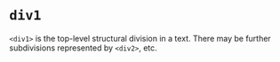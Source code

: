 # `div1`

`<div1>` is the top-level structural division in a text. There may be further subdivisions represented by `<div2>`, etc.